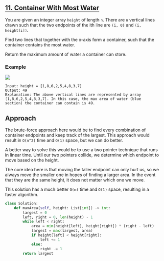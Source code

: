 ## [11. Container With Most Water](https://leetcode.com/problems/container-with-most-water/description/)

You are given an integer array `height` of length `n`. There are `n` vertical lines drawn such that the two endpoints of the ith line are `(i, 0)` and `(i, height[i])`.

Find two lines that together with the x-axis form a container, such that the container contains the most water.

Return the maximum amount of water a container can store.

### Example

![](/content/leetcode/11-container-with-the-most-water/example-1.jpg)

```
Input: height = [1,8,6,2,5,4,8,3,7]
Output: 49
Explanation: The above vertical lines are represented by array [1,8,6,2,5,4,8,3,7]. In this case, the max area of water (blue section) the container can contain is 49.
```

## Approach

The brute-force approach here would be to find every combination of container endpoints and keep track of the largest. This approach would result in `O(n^2)` time and `O(1)` space, but we can do better.

A better way to solve this would be to use a two pointer technique that runs in linear time. Until our two pointers collide, we determine which endpoint to move based on the height.

The core idea here is that moving the taller endpoint can only hurt us, so we always move the smaller one in hopes of finding a larger area. In the event that they are the same height, it does not matter which one we move.

This solution has a much better `O(n)` time and `O(1)` space, resulting in a faster algorithm.

```python
class Solution:
    def maxArea(self, height: List[int]) -> int:
        largest = 0
        left, right = 0, len(height) - 1
        while left < right:
            area = min(height[left], height[right]) * (right - left)
            largest = max(largest, area)
            if height[left] < height[right]:
                left += 1
            else:
                right -= 1
        return largest
```
